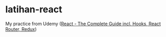 # latihan-react
My practice from Udemy (<a href="https://www.udemy.com/react-the-complete-guide-incl-redux">React - The Complete Guide incl. Hooks, React Router, Redux</a>)
